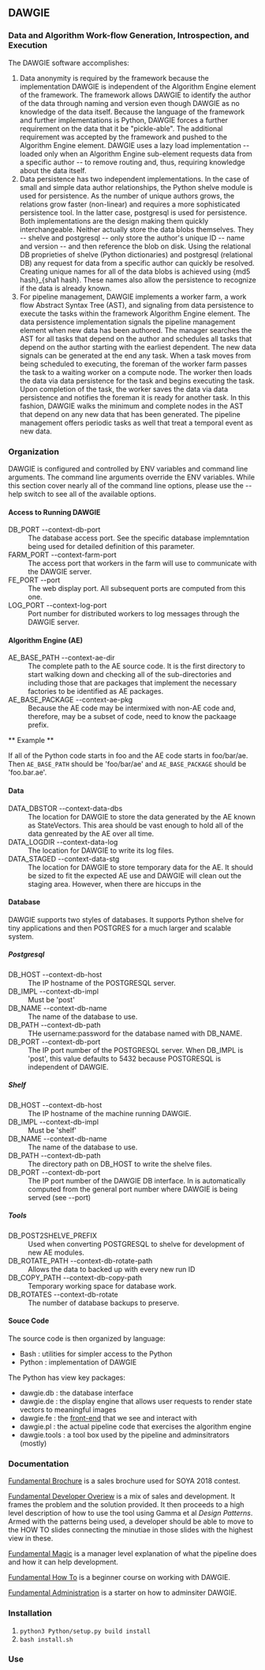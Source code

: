 ## DAWGIE

### Data and Algorithm Work-flow Generation, Introspection, and Execution

The DAWGIE software accomplishes:

1. Data anonymity is required by the framework because the implementation DAWGIE is independent of the Algorithm Engine element of the framework. The framework allows DAWGIE to identify the author of the data through naming and version even though DAWGIE as no knowledge of the data itself. Because the language of the framework and further implementations is Python, DAWGIE forces a further requirement on the data that it be "pickle-able". The additional requirement was accepted by the framework and pushed to the Algorithm Engine element. DAWGIE uses a lazy load implementation -- loaded only when an Algorithm Engine sub-element requests data from a specific author -- to remove routing and, thus, requiring knowledge about the data itself.
1. Data persistence has two independent implementations. In the case of small and simple data author relationships, the Python shelve module is used for persistence. As the number of unique authors grows, the relations grow faster (non-linear) and requires a more sophisticated persistence tool. In the latter case, postgresql is used for persistence. Both implementations are the design making them quickly interchangeable. Neither actually store the data blobs themselves. They -- shelve and postgresql -- only store the author's unique ID -- name and version -- and then reference the blob on disk. Using the relational DB proprieties of shelve (Python dictionaries) and postgresql (relational DB) any request for data from a specific author can quickly be resolved. Creating unique names for all of the data blobs is achieved using {md5 hash}_{sha1 hash}. These names also allow the persistence to recognize if the data is already known.
1. For pipeline management, DAWGIE implements a worker farm, a work flow Abstract Syntax Tree (AST), and signaling from data persistence to execute the tasks within the framework Algorithm Engine element. The data persistence implementation signals the pipeline management element when new data has been authored. The manager searches the AST for all tasks that depend on the author and schedules all tasks that depend on the author starting with the earliest dependent. The new data signals can be generated at the end any task. When a task moves from being scheduled to executing, the foreman of the worker farm passes the task to a waiting worker on a compute node. The worker then loads the data via data persistence for the task and begins executing the task. Upon completion of the task, the worker saves the data via data persistence and notifies the foreman it is ready for another task. In this fashion, DAWGIE walks the minimum and complete nodes in the AST that depend on any new data that has been generated. The pipeline management offers periodic tasks as well that treat a temporal event as new data.

### Organization

DAWGIE is configured and controlled by ENV variables and command line arguments. The command line arguments override the ENV variables. While this section cover nearly all of the command line options, please use the --help switch to see all of the available options.

#### Access to Running DAWGIE

<dl>
  <dt>DB_PORT --context-db-port</dt>
  <dd>The database access port. See the specific database implemntation being used for detailed definition of this parameter.</dd>
  <dt>FARM_PORT --context-farm-port</dt>
  <dd>The access port that workers in the farm will use to communicate with the DAWGIE server.</dd>
  <dt>FE_PORT --port</dt>
  <dd>The web display port. All subsequent ports are computed from this one.</dd>
  <dt>LOG_PORT --context-log-port</dt>
  <dd>Port number for distributed workers to log messages through the DAWGIE server.</dd>
</dl>

#### Algorithm Engine (AE)

<dl>
  <dt>AE_BASE_PATH --context-ae-dir</dt>
  <dd>The complete path to the AE source code. It is the first directory to start walking down and checking all of the sub-directories and including those that are packages that implement the necessary factories to be identified as AE packages.</dd>
  <dt>AE_BASE_PACKAGE --context-ae-pkg</dt>
  <dd>Because the AE code may be intermixed with non-AE code and, therefore, may be a subset of code, need to know the packaage prefix.</dd>
</dl>

** Example **

If all of the Python code starts in foo and the AE code starts in foo/bar/ae. Then `AE_BASE_PATH` should be 'foo/bar/ae' and `AE_BASE_PACKAGE` should be 'foo.bar.ae'.

#### Data

<dl>
  <dt>DATA_DBSTOR --context-data-dbs</dt>
  <dd>The location for DAWGIE to store the data generated by the AE known as StateVectors. This area should be vast enough to hold all of the data genreated by the AE over all time.</dd>
  <dt>DATA_LOGDIR --context-data-log</dt>
  <dd>The location for DAWGIE to write its log files.</dd>
  <dt>DATA_STAGED --context-data-stg</dt>
  <dd>The location for DAWGIE to store temporary data for the AE. It should be sized to fit the expected AE use and DAWGIE will clean out the staging area. However, when there are hiccups in the </dd>
</dl>

#### Database

DAWGIE supports two styles of databases. It supports Python shelve for tiny applications and then POSTGRES for a much larger and scalable system.

##### Postgresql

<dl>
  <dt>DB_HOST --context-db-host</dt>
  <dd>The IP hostname of the POSTGRESQL server.</dd>
  <dt>DB_IMPL --context-db-impl</dt>
  <dd>Must be 'post'</dd>
  <dt>DB_NAME --context-db-name</dt>
  <dd>The name of the database to use.</dd>
  <dt>DB_PATH --context-db-path</dt>
  <dd>THe username:password for the database named with DB_NAME.</dd>
  <dt>DB_PORT  --context-db-port</dt>
  <dd>The IP port number of the POSTGRESQL server. When DB_IMPL is 'post', this value defaults to 5432 because POSTGRESQL is independent of DAWGIE.</dd>
</dl>

##### Shelf

<dl>
  <dt>DB_HOST --context-db-host</dt>
  <dd>The IP hostname of the machine running DAWGIE.</dd>
  <dt>DB_IMPL --context-db-impl</dt>
  <dd>Must be 'shelf'</dd>
  <dt>DB_NAME --context-db-name</dt>
  <dd>The name of the database to use.</dd>
  <dt>DB_PATH --context-db-path</dt>
  <dd>The directory path on DB_HOST to write the shelve files.</dd>
  <dt>DB_PORT  --context-db-port</dt>
  <dd>The IP port number of the DAWGIE DB interface. In is automatically computed from the general port number where DAWGIE is being served (see --port)</dd>
</dl>

##### Tools

<dl>
  <dt>DB_POST2SHELVE_PREFIX</dt>
  <dd>Used when converting POSTGRESQL to shelve for development of new AE modules.</dd>
  <dt>DB_ROTATE_PATH --context-db-rotate-path</dt>
  <dd>Allows the data to backed up with every new run ID</dd>
  <dt>DB_COPY_PATH --context-db-copy-path</dt>
  <dd>Temporary working space for database work.</dd>
  <dt>DB_ROTATES --context-db-rotate</dt>
  <dd>The number of database backups to preserve.</dd>
</dl>


#### Souce Code

The source code is then organized by language:
- Bash : utilities for simpler access to the Python
- Python : implementation of DAWGIE

The Python has view key packages:
- dawgie.db : the database interface
- dawgie.de : the display engine that allows user requests to render state vectors to meaningful images
- dawgie.fe : the [front-end](http://mentor.jpl.nasa.gov:8080) that we see and interact with
- dawgie.pl : the actual pipeline code that exercises the algorithm engine
- dawgie.tools : a tool box used by the pipeline and adminsitrators (mostly)

### Documentation

[Fundamental Brochure](https://github.jpl.nasa.gov/pages/niessner/DAWGIE/Notebook/Fundamentals-Brochure.slides.html) is a sales brochure used for SOYA 2018 contest.

[Fundamental Developer Overiew](https://github.jpl.nasa.gov/pages/niessner/DAWGIE/Notebook/Fundamentals-Developer-Overview.slides.html) is a mix of sales and development. It frames the problem and the solution provided. It then proceeds to a high level description of how to use the tool using Gamma et al *Design Patterns*. Armed with the patterns being used, a developer should be able to move to the HOW TO slides connecting the minutiae in those slides with the highest view in these.

[Fundamental Magic](https://github.jpl.nasa.gov/pages/niessner/DAWGIE/Notebook/Fundamentals-Magic.slides.html) is a manager level explanation of what the pipeline does and how it can help development.

[Fundamental How To](https://github.jpl.nasa.gov/pages/niessner/DAWGIE/Notebook/Fundamentals-HOWTO.slides.html) is a beginner course on working with DAWGIE.

[Fundamental Administration](https://github.jpl.nasa.gov/pages/niessner/DAWGIE/Notebook/Fundamentals-Admin.slides.html) is a starter on how to adminsiter DAWGIE.
### Installation

1. `python3 Python/setup.py build install`
1. `bash install.sh`

### Use

